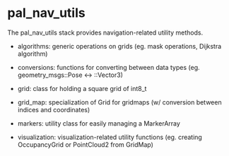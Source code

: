 pal_nav_utils
=============

The pal_nav_utils stack provides navigation-related utility methods.

 * algorithms: generic operations on grids (eg. mask operations, Dijkstra algorithm)

 * conversions: functions for converting between data types (eg. geometry_msgs::Pose <-> ::Vector3)

 * grid: class for holding a square grid of int8_t

 * grid_map: specialization of Grid for gridmaps (w/ conversion between indices and coordinates)

 * markers: utility class for easily managing a MarkerArray

 * visualization: visualization-related utility functions (eg. creating OccupancyGrid or PointCloud2 from GridMap)
